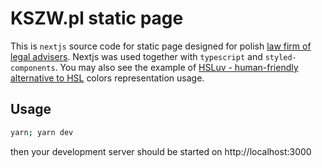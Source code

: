 # KSZW.pl static page

This is `nextjs` source code for static page designed for polish [law firm of legal advisers](https://kszw.pl). Nextjs was used together with `typescript` and `styled-components`.
You may also see the example of [HSLuv - human-friendly alternative to HSL](https://www.hsluv.org/) colors representation usage.

## Usage

```sh
yarn; yarn dev
```

then your development server should be started on http://localhost:3000
